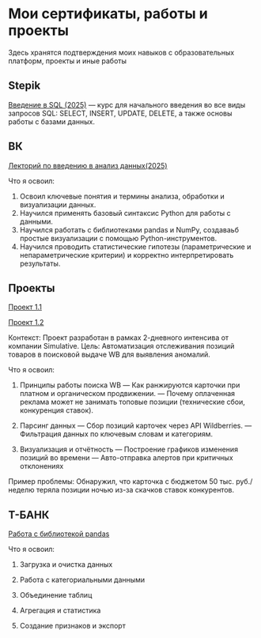 # Мои сертификаты, работы и проекты
Здесь хранятся подтверждения моих навыков с образовательных платформ, проекты и иные работы

## Stepik
[Введение в SQL (2025)](сертификаты/А.pdf) — курс для начального введения во все виды запросов SQL: SELECT, INSERT, UPDATE, DELETE, а также основы работы с базами данных.

## ВК
[Лекторий по введению в анализ данных(2025)](вк/сертификат_вк.pdf) 

Что я освоил:
1.  Освоил ключевые понятия и термины анализа, обработки и визуализации данных.
2.  Научился применять базовый синтаксис Python для работы с данными.
3.  Научился работать с библиотеками pandas и NumPy, создаваьб простые визуализации с помощью Python-инструментов.
4.  Научился проводить статистические гипотезы (параметрические и непараметрические критерии) и корректно интерпретировать результаты.

## Проекты
[Проект 1.1](проекты/"Мониторинг_позиций_ВБ_интенсив_ipynb".ipynb) 

[Проект 1.2](проекты/Определение_дополнительных_параметров_и_работа_с_гео.ipynb)

Контекст:
Проект разработан в рамках 2-дневного интенсива от компании Simulative.
Цель: Автоматизация отслеживания позиций товаров в поисковой выдаче WB для выявления аномалий.

Что я освоил:

1. Принципы работы поиска WB
— Как ранжируются карточки при платном и органическом продвижении.
— Почему оплаченная реклама может не занимать топовые позиции (технические сбои, конкуренция ставок).

2. Парсинг данных
— Сбор позиций карточек через API Wildberries.
— Фильтрация данных по ключевым словам и категориям.

3. Визуализация и отчётность
— Построение графиков изменения позиций во времени 
— Авто-отправка алертов при критичных отклонениях 

Пример проблемы:
Обнаружил, что карточка с бюджетом 50 тыс. руб./неделю теряла позиции ночью из-за скачков ставок конкурентов.

## Т-БАНК
[Работа с библиотекой pandas](Т-БАНК/ДЗ_Т_БАНК.ipynb)

Что я освоил:

1. Загрузка и очистка данных

2. Работа с категориальными данными

3. Объединение таблиц

4. Агрегация и статистика

5. Создание признаков и экспорт

